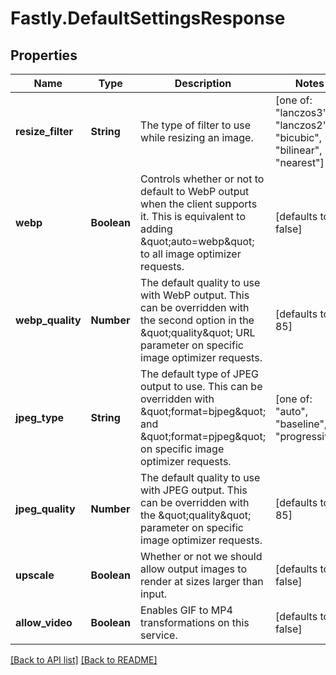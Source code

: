 # Fastly.DefaultSettingsResponse

## Properties

Name | Type | Description | Notes
------------ | ------------- | ------------- | -------------
**resize_filter** | **String** | The type of filter to use while resizing an image. |  [one of: "lanczos3", "lanczos2", "bicubic", "bilinear", "nearest"]
**webp** | **Boolean** | Controls whether or not to default to WebP output when the client supports it. This is equivalent to adding \&quot;auto&#x3D;webp\&quot; to all image optimizer requests.  |  [defaults to false]
**webp_quality** | **Number** | The default quality to use with WebP output. This can be overridden with the second option in the \&quot;quality\&quot; URL parameter on specific image optimizer requests.  |  [defaults to 85]
**jpeg_type** | **String** | The default type of JPEG output to use. This can be overridden with \&quot;format&#x3D;bjpeg\&quot; and \&quot;format&#x3D;pjpeg\&quot; on specific image optimizer requests.  |  [one of: "auto", "baseline", "progressive"]
**jpeg_quality** | **Number** | The default quality to use with JPEG output. This can be overridden with the \&quot;quality\&quot; parameter on specific image optimizer requests.  |  [defaults to 85]
**upscale** | **Boolean** | Whether or not we should allow output images to render at sizes larger than input.  |  [defaults to false]
**allow_video** | **Boolean** | Enables GIF to MP4 transformations on this service. |  [defaults to false]


[[Back to API list]](../../README.md#endpoints) [[Back to README]](../../README.md)

